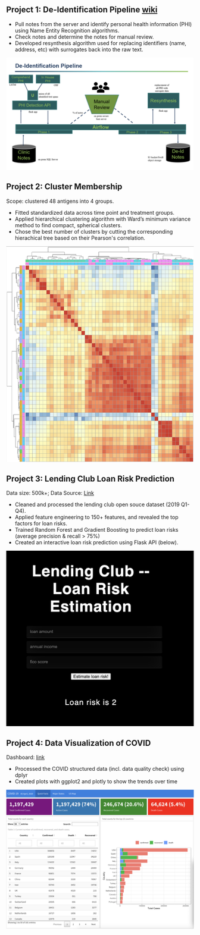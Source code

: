## Project 1: De-Identification Pipeline [wiki](https://github.com/FredHutch/nlp-airflow-dags/wiki)

- Pull notes from the server and identify personal health information (PHI) using Name Entity Recognition algorithms.
- Check notes and determine the notes for manual review.
- Developed resynthesis algorithm used for replacing identifiers (name, address, etc) with surrogates back into the raw text.  

![](pics/de-id.png)

<!-- <img src="https://github.com/ddong63/Portfolio/blob/28667bafeba1050dd874dc1c29ecfff0de7ccd22/pics/De-identification%20pipeline.png" height="400" /> -->

## Project 2: Cluster Membership

Scope: clustered 48 antigens into 4 groups. 

- Fitted standardized data across time point and treatment groups. 
- Applied hierarchical clustering algorithm with Ward’s minimum variance method to find compact, spherical clusters.
- Chose the best number of clusters by cutting the corresponding hierachical tree based on their Pearson's correlation.

![](pics/cluster.png)

## Project 3: Lending Club Loan Risk Prediction 

Data size: 500k+; Data Source: [Link](https://www.lendingclub.com/statistics/additional-statistics?)

- Cleaned and processed the lending club open souce dataset (2019 Q1-Q4).
- Applied feature engineering to 150+ features, and revealed the top factors for loan risks.
- Trained Random Forest and Gradient Boosting to predict loan risks (average precision & recall > 75%)
- Created an interactive loan risk prediction using Flask API (below). 

![](pics/lending_club.png)
<!-- <img src="https://github.com/ddong63/Portfolio/blob/a00094416c6b791ecf9a079114e59be19e237922/pics/lending_club.png" height="400" /> -->


## Project 4: Data Visualization of COVID 

Dashboard: [link](https://ddong63.github.io/COVID-19/)

- Processed the COVID structured data (incl. data quality check) using dplyr
- Created plots with ggplot2 and plotly to show the trends over time

![](pics/data-viz.png)
<!-- <img src="https://github.com/ddong63/Portfolio/blob/28667bafeba1050dd874dc1c29ecfff0de7ccd22/pics/data-viz.png" height="400" /> -->



